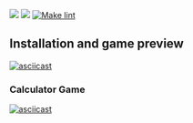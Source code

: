 <a href=https://codeclimate.com/github/codeclimate/codeclimate/maintainability><img src=https://api.codeclimate.com/v1/badges/a99a88d28ad37a79dbf6/maintainability /></a>
<a href=https://codeclimate.com/github/codeclimate/codeclimate/test_coverage><img src=https://api.codeclimate.com/v1/badges/a99a88d28ad37a79dbf6/test_coverage /></a>
[![Make lint](https://github.com/AntonLettuce/backend-project-lvl1/workflows/Lint/badge.svg)](https://github.com//AntonLettuce/backend-project-lvl1/actions)
## Installation and game preview
[![asciicast](https://asciinema.org/a/iDipB3C8VzG9ChJ6pbWBcLkPI.svg)](https://asciinema.org/a/iDipB3C8VzG9ChJ6pbWBcLkPI)
### Calculator Game
[![asciicast](https://asciinema.org/a/1npB9v4UwqgI7adOzPixUIBCT.svg)](https://asciinema.org/a/1npB9v4UwqgI7adOzPixUIBCT)